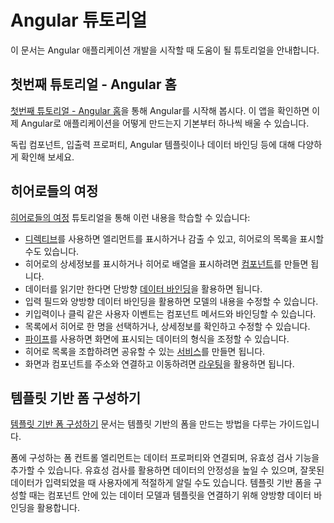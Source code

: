 <!--
# Angular tutorials
-->
# Angular 튜토리얼

<!--
This section contains tutorials to help you get started developing applications with Angular.
-->
이 문서는 Angular 애플리케이션 개발을 시작할 때 도움이 될 튜토리얼을 안내합니다.


<!--
## First App Tutorial - Angular Homes
-->
## 첫번째 튜토리얼 - Angular 홈

<!--
[First App Tutorial - Angular Homes](tutorial/first-app) gets you started with Angular
The First App tutorial guides you through building an Angular app by taking you step by step through the fundamentals of building an application in Angular.

Learn how to use Standalone Components, Inputs, Angular templates, data binding and more.
-->
[첫번째 튜토리얼 - Angular 홈](tutorial/first-app)을 통해 Angular를 시작해 봅시다.
이 앱을 확인하면 이제 Angular로 애플리케이션을 어떻게 만드는지 기본부터 하나씩 배울 수 있습니다.

독립 컴포넌트, 입출력 프로퍼티, Angular 템플릿이나 데이터 바인딩 등에 대해 다양하게 확인해 보세요.


<!--
## Tour of Heroes
-->
## 히어로들의 여정

<!--
[Tour of Heroes](tutorial/tour-of-heroes) helps you gain confidence that Angular can do whatever you need it to do by showing you how to:

*   Use Angular [directives](guide/glossary#directive "Directives definition") to show and hide elements and display lists of hero data.
*   Create Angular [components](guide/glossary#component "Components definition") to display hero details and show an array of heroes.
*   Use one-way [data binding](guide/glossary#data-binding "Data binding definition") for read-only data.
*   Add editable fields to update a model with two-way data binding.
*   Bind component methods to user events, like keystrokes and clicks.
*   Enable users to select a hero from a list and edit that hero in the details view.
*   Format data with [pipes](guide/glossary#pipe "Pipe definition").
*   Create a shared [service](guide/glossary#service "Service definition") to assemble the heroes.
*   Use [routing](guide/glossary#router "Router definition") to navigate among different views and their components.
-->
[히어로들의 여정](tutorial/tour-of-heroes) 튜토리얼을 통해 이런 내용을 학습할 수 있습니다:

*   [디렉티브](guide/glossary#directive "Directives definition")를 사용하면 엘리먼트를 표시하거나 감출 수 있고, 히어로의 목록을 표시할 수도 있습니다.
*   히어로의 상세정보를 표시하거나 히어로 배열을 표시하려면 [컴포넌트](guide/glossary#component "Components definition")를 만들면 됩니다.
*   데이터를 읽기만 한다면 단방향 [데이터 바인딩](guide/glossary#data-binding "Data binding definition")을 활용하면 됩니다.
*   입력 필드와 양방향 데이터 바인딩을 활용하면 모델의 내용을 수정할 수 있습니다.
*   키입력이나 클릭 같은 사용자 이벤트는 컴포넌트 메서드와 바인딩할 수 있습니다.
*   목록에서 히어로 한 명을 선택하거나, 상세정보를 확인하고 수정할 수 있습니다.
*   [파이프](guide/glossary#pipe "Pipe definition")를 사용하면 화면에 표시되는 데이터의 형식을 조정할 수 있습니다.
*   히어로 목록을 조합하려면 공유할 수 있는 [서비스](guide/glossary#service "Service definition")를 만들면 됩니다.
*   화면과 컴포넌트를 주소와 연결하고 이동하려면 [라우팅](guide/glossary#router "Router definition")을 활용하면 됩니다.


<!--
## Building a template-driven form
-->
## 템플릿 기반 폼 구성하기

<!--
[Building a template-driven form](guide/forms) shows you how to create a template-driven form.

The control elements in the form are bound to data properties that have input validation. The input validation helps maintain data integrity and styling to improve the user experience.
Template-driven forms use two-way data binding to update the data model in the component as changes are made in the template and vice versa.
-->
[템플릿 기반 폼 구성하기](guide/forms) 문서는 템플릿 기반의 폼을 만드는 방법을 다루는 가이드입니다.

폼에 구성하는 폼 컨트롤 엘리먼트는 데이터 프로퍼티와 연결되며, 유효성 검사 기능을 추가할 수 있습니다.
유효성 검사를 활용하면 데이터의 안정성을 높일 수 있으며, 잘못된 데이터가 입력되었을 때 사용자에게 적절하게 알릴 수도 있습니다.
템플릿 기반 폼을 구성할 때는 컴포넌트 안에 있는 데이터 모델과 템플릿을 연결하기 위해 양방향 데이터 바인딩을 활용합니다.